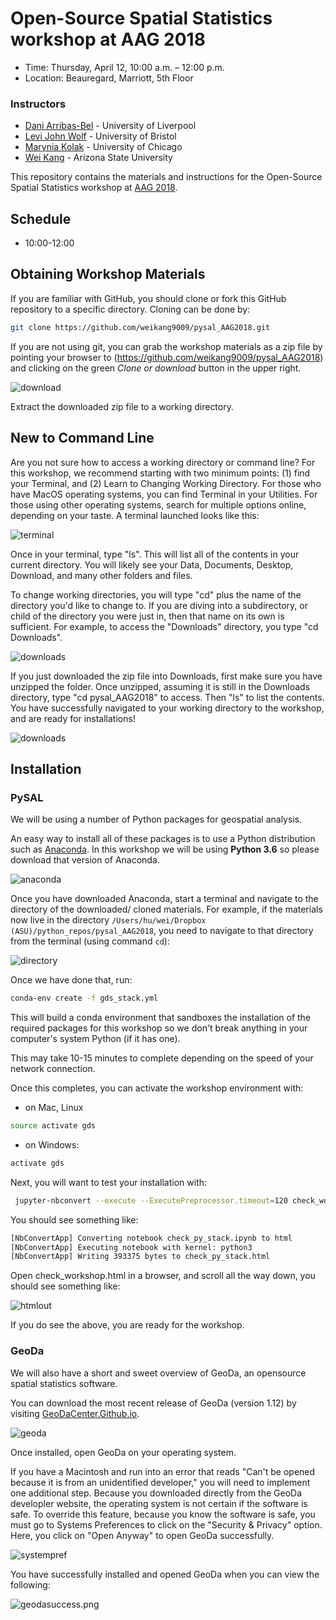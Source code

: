 # Open-Source Spatial Statistics workshop at AAG 2018

* Time: Thursday, April 12, 10:00 a.m. – 12:00 p.m.
* Location: Beauregard, Marriott, 5th Floor

### Instructors

- [Dani Arribas-Bel](http://darribas.org/) -  University of Liverpool
- [Levi John Wolf](http://www.bristol.ac.uk/geography/people/levi-j-wolf/overview.html) - University of Bristol
- [Marynia Kolak](https://marynia.me/) - University of Chicago
- [Wei Kang](http://spatial.ucr.edu/peopleKang.html) - Arizona State University


This repository contains the materials and instructions for the Open-Source Spatial Statistics workshop at [AAG 2018](https://annualmeeting.aag.org/AAGAnnualMeeting/Register_To_Attend/Event_Display.aspx?EventKey=AM2018).


## Schedule

* 10:00-12:00

## Obtaining Workshop Materials

If you are familiar with GitHub, you should clone or fork this GitHub repository to a specific directory. Cloning can be done by:

```bash
git clone https://github.com/weikang9009/pysal_AAG2018.git
```

If you are not using git, you can grab the workshop materials as a zip file by pointing your browser to (https://github.com/weikang9009/pysal_AAG2018) and clicking on the green *Clone or download* button in the upper right.

![download](figs/download.png)

Extract the downloaded zip file to a working directory.

## New to Command Line

Are you not sure how to access a working directory or command line? For this workshop, we recommend starting with two minimum points: (1) find your Terminal, and (2) Learn to Changing Working Directory. For those who have MacOS operating systems, you can find Terminal in your Utilities. For those using other operating systems, search for multiple options online, depending on your taste. A terminal launched looks like this:

![terminal](figs/terminal.png)

Once in your terminal, type "ls". This will list all of the contents in your current directory. You will likely see your Data, Documents, Desktop, Download, and many other folders and files. 

To change working directories, you will type "cd" plus the name of the directory you'd like to change to. If you are diving into a subdirectory, or child of the directory you were just in, then that name on its own is sufficient. For example, to access the "Downloads" directory, you type "cd Downloads".

![downloads](figs/downloads.png)

If you just downloaded the zip file into Downloads, first make sure you have unzipped the folder. Once unzipped, assuming it is still in the Downloads directory, type "cd pysal_AAG2018" to access. Then "ls" to list the contents. You have successfully navigated to your working directory to the workshop, and are ready for installations!

![downloads](figs/workingdir.png)


## Installation

### PySAL

We will be using a number of Python packages for geospatial analysis.

An easy way to install all of these packages is to use a Python distribution such as [Anaconda](https://www.anaconda.com/download/#macos). In this workshop we will be using **Python 3.6** so please download that version of Anaconda.

![anaconda](figs/anaconda.png)

Once you have downloaded Anaconda, start a terminal and navigate to the directory of the downloaded/ cloned materials. For example, if the materials now live in the directory ```/Users/hu/wei/Dropbox (ASU)/python_repos/pysal_AAG2018```, you need to navigate to that directory from the terminal (using command ```cd```):

![directory](figs/directory.png)

Once we have done that, run:

```bash
conda-env create -f gds_stack.yml
```

This will build a conda environment that sandboxes the installation of the required packages for this workshop so we don't break anything in your computer's system Python (if it has one).

This may take 10-15 minutes to complete depending on the speed of your network connection.

Once this completes, you can activate the workshop environment with:

* on Mac, Linux
```bash
source activate gds
```
* on Windows:
```bash
activate gds
```

Next, you will want to test your installation with:
```bash
 jupyter-nbconvert --execute --ExecutePreprocessor.timeout=120 check_workshop.ipynb
```

You should see something like:
```bash
[NbConvertApp] Converting notebook check_py_stack.ipynb to html
[NbConvertApp] Executing notebook with kernel: python3
[NbConvertApp] Writing 393375 bytes to check_py_stack.html
```

Open check_workshop.html in a browser, and scroll all the way down, you should see something like:

![htmlout](figs/htmlout.png)

If you do see the above, you are ready for the workshop.

### GeoDa

We will also have a short and sweet overview of GeoDa, an opensource spatial statistics software. 

You can download the most recent release of GeoDa (version 1.12) by visiting [GeoDaCenter.Github.io](https://geodacenter.github.io/download.html). 

![geoda](figs/geoda.png)

Once installed, open GeoDa on your operating system. 

If you have a Macintosh and run into an error that reads "Can't be opened because it is from an unidentified developer," you will need to implement one additional step. Because you downloaded directly from the GeoDa developler website, the operating system is not certain if the software is safe. To override this feature, because you know the software is safe, you must go to Systems Preferences to click on the "Security & Privacy" option. Here, you click on "Open Anyway" to open GeoDa successfully. 

![systempref](figs/systempref.png)

You have successfully installed and opened GeoDa when you can view the following:

![geodasuccess.png](figs/geodasuccess.png)